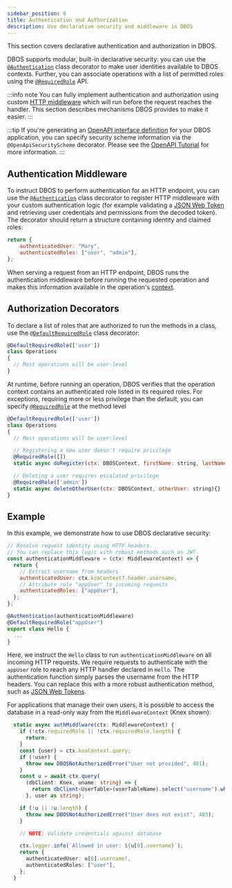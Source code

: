 ```yaml
---
sidebar_position: 9
title: Authentication and Authorization
description: Use declarative security and middleware in DBOS
---
```


This section covers declarative authentication and authorization in DBOS.

DBOS supports modular, built-in declarative security: you can use the [`@Authentication`](../../reference/transactapi/oldapi/decorators#authentication) class decorator to make user identities available to DBOS contexts. Further, you can associate operations with a list of permitted roles using the [`@RequiredRole`](../../reference/transactapi/oldapi/decorators#requiredrole) API.

:::info note
You can fully implement authentication and authorization using custom [HTTP middleware](../requestsandevents/http-serving-tutorial#middleware) which will run before the request reaches the handler. This section describes mechanisms DBOS provides to make it easier.
:::

:::tip
If you're generating an [OpenAPI interface definition](https://spec.openapis.org/oas/v3.0.3) for your DBOS application, 
you can specify security scheme information via the `@OpenApiSecurityScheme` decorator. 
Please see the [OpenAPI Tutorial](../development/openapi-tutorial.md#specify-openapi-security-scheme-and-requirements) for more information.
:::

## Authentication Middleware
To instruct DBOS to perform authentication for an HTTP endpoint, you can use the [`@Authentication`](../../reference/transactapi/oldapi/decorators#authentication) class decorator to register HTTP middleware with your custom authentication logic (for example validating a [JSON Web Token](https://jwt.io/) and retrieving user credentials and permissions from the decoded token).
The decorator should return a structure containing identity and claimed roles:

```javascript
return {
    authenticatedUser: "Mary",
    authenticatedRoles: ["user", "admin"],
};
```

When serving a request from an HTTP endpoint, DBOS runs the authentication middleware before running the requested operation and makes this information available in the operation's [context](../../reference/transactapi/oldapi/contexts#dboscontext).

## Authorization Decorators
To declare a list of roles that are authorized to run the methods in a class, use the [`@DefaultRequiredRole`](../../reference/transactapi/oldapi/decorators#defaultrequiredrole) class decorator:

```javascript
@DefaultRequiredRole(['user'])
class Operations
{
  // Most operations will be user-level
}
```

At runtime, before running an operation, DBOS verifies that the operation context contains an authenticated role listed in its required roles.
For exceptions, requiring more or less privilege than the default, you can specify [`@RequiredRole`](../../reference/transactapi/oldapi/decorators#requiredrole) at the method level

```javascript
@DefaultRequiredRole(['user'])
class Operations
{
  // Most operations will be user-level

  // Registering a new user doesn't require privilege
  @RequiredRole([])
  static async doRegister(ctx: DBOSContext, firstName: string, lastName: string){}

  // Deleting a user requires escalated privilege
  @RequiredRole(['admin'])
  static async deleteOtherUser(ctx: DBOSContext, otherUser: string){}
}
```

## Example
In this example, we demonstrate how to use DBOS declarative security:

```javascript
// Resolve request identity using HTTP headers.
// You can replace this logic with robust methods such as JWT.
const authenticationMiddleware = (ctx: MiddlewareContext) => {
  return {
    // Extract username from headers
    authenticatedUser: ctx.koaContext?.header.username,
    // Attribute role "appUser" to incoming requests
    authenticatedRoles: ["appUser"],
  };
};

@Authentication(authenticationMiddleware)
@DefaultRequiredRole("appUser")
export class Hello {
  ...
}
```

Here, we instruct the `Hello` class to run `authenticationMiddleware` on all incoming HTTP requests.
We require requests to authenticate with the `appUser` role to reach any HTTP handler declared in `Hello`.
The authentication function simply parses the username from the HTTP headers.
You can replace this with a more robust authentication method, such as [JSON Web Tokens](https://jwt.io/).

For applications that manage their own users, it is possible to access the database in a read-only way from the `MiddlewareContext` (Knex shown):

```typescript
  static async authMiddlware(ctx: MiddlewareContext) {
    if (!ctx.requiredRole || !ctx.requiredRole.length) {
      return;
    }
    const {user} = ctx.koaContext.query;
    if (!user) {
      throw new DBOSNotAuthorizedError("User not provided", 401);
    }
    const u = await ctx.query(
      (dbClient: Knex, uname: string) => {
        return dbClient<UserTable>(userTableName).select("username").where({ username: uname })
      }, user as string);

    if (!u || !u.length) {
      throw new DBOSNotAuthorizedError("User does not exist", 403);
    }

    // NOTE: Validate credentials against database

    ctx.logger.info(`Allowed in user: ${u[0].username}`);
    return {
      authenticatedUser: u[0].username!,
      authenticatedRoles: ["user"],
    };
  }

```

